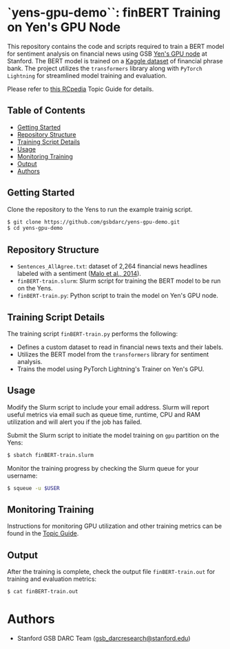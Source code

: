 # `yens-gpu-demo``: finBERT Training on Yen's GPU Node

This repository contains the code and scripts required to train a BERT model for sentiment analysis on financial news using GSB <a href="https://rcpedia.stanford.edu/topicGuides/yenGPU.html" target="_blank">Yen's GPU node</a> at Stanford. The BERT model is trained on a <a href="https://www.kaggle.com/datasets/ankurzing/sentiment-analysis-for-financial-news/" target="_blank">Kaggle dataset</a> of financial phrase bank. The project utilizes the `transformers` library along with `PyTorch Lightning` for streamlined model training and evaluation.

Please refer to <a href="https://rcpedia.stanford.edu/topicGuides/finBERT.html" target="_blank">this RCpedia</a> Topic Guide for details.

## Table of Contents

- [Getting Started](#getting-started)
- [Repository Structure](#repository-structure)
- [Training Script Details](#training-script-details)
- [Usage](#usage)
- [Monitoring Training](#monitoring-training)
- [Output](#output)
- [Authors](#authors)

## Getting Started

Clone the repository to the Yens to run the example trainig script. 

```bash
$ git clone https://github.com/gsbdarc/yens-gpu-demo.git 
$ cd yens-gpu-demo
```

## Repository Structure
- `Sentences_AllAgree.txt`: dataset of 2,264 financial news headlines labeled with a sentiment (<a href="https://arxiv.org/abs/1307.5336" target="_blank">Malo et al., 2014</a>).  
- `finBERT-train.slurm`: Slurm script for training the BERT model to be run on the Yens.
- `finBERT-train.py`: Python script to train the model on Yen's GPU node.

## Training Script Details
The training script `finBERT-train.py` performs the following:

- Defines a custom dataset to read in financial news texts and their labels.
- Utilizes the BERT model from the `transformers` library for sentiment analysis.
- Trains the model using PyTorch Lightning's Trainer on Yen's GPU.

## Usage
Modify the Slurm script to include your email address. Slurm will report useful metrics via email such as queue time, runtime, CPU and RAM utilization and will alert you if the job has failed.

Submit the Slurm script to initiate the model training on `gpu` partition on the Yens:

```bash
$ sbatch finBERT-train.slurm
```

Monitor the training progress by checking the Slurm queue for your username:

```bash
$ squeue -u $USER
```

## Monitoring Training
Instructions for monitoring GPU utilization and other training metrics can be found in the <a href="https://rcpedia.stanford.edu/topicGuides/finBERT.html" target="_blank">Topic Guide</a>.

## Output
After the training is complete, check the output file `finBERT-train.out` for training and evaluation metrics:

```bash
$ cat finBERT-train.out
```

# Authors
- Stanford GSB DARC Team (gsb_darcresearch@stanford.edu) 
